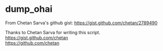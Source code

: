 # dump_ohai

From Chetan Sarva's github gist:
https://gist.github.com/chetan/2789490

Thanks to Chetan Sarva for writing this script.<br>
https://gist.github.com/chetan <br>
https://github.com/chetan
